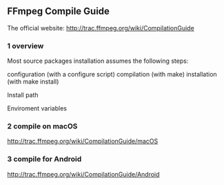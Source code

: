 ## FFmpeg Compile Guide

The official website:
http://trac.ffmpeg.org/wiki/CompilationGuide

### 1 overview
Most source packages installation assumes the following steps:

configuration (with a configure script)
compilation (with make)
installation (with make install)

Install path 

Enviroment variables


### 2 compile on macOS
http://trac.ffmpeg.org/wiki/CompilationGuide/macOS

### 3 compile for Android
http://trac.ffmpeg.org/wiki/CompilationGuide/Android





